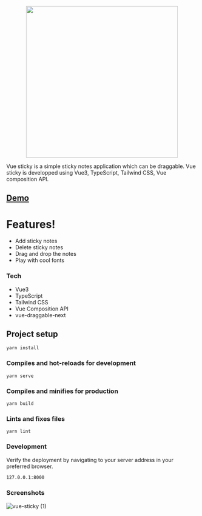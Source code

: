 <p align="center"><img src="https://user-images.githubusercontent.com/38497682/111096551-cf3cee00-8565-11eb-8947-43d0114175ef.gif" alt="" width="400px"/></p>

Vue sticky is a simple sticky notes application which can be draggable. Vue sticky is developped using Vue3, TypeScript, Tailwind CSS, Vue composition API.

## [Demo](https://thealoneprogrammer.github.io/vue-sticky/)

# Features!

  - Add sticky notes
  - Delete sticky notes
  - Drag and drop the notes
  - Play with cool fonts

### Tech

* Vue3
* TypeScript
* Tailwind CSS
* Vue Composition API
* vue-draggable-next


## Project setup
```
yarn install
```

### Compiles and hot-reloads for development
```
yarn serve
```

### Compiles and minifies for production
```
yarn build
```

### Lints and fixes files
```
yarn lint
```

### Development

Verify the deployment by navigating to your server address in your preferred browser.

```sh
127.0.0.1:8000
```

### Screenshots


![vue-sticky (1)](https://user-images.githubusercontent.com/38497682/111096481-a0267c80-8565-11eb-911c-d2461a8b7ba4.gif)
